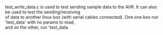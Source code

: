 test_write_data.c is used to test sending sample data to the AVR. It can also be used to test the sending/receiving<br />
of data to another linux box (with serial cables connected). One one box run 'test_data' with no params to read,<br />
and on the other, run 'test_data <iters> <starting rpm value> <starting value for all others><br />
